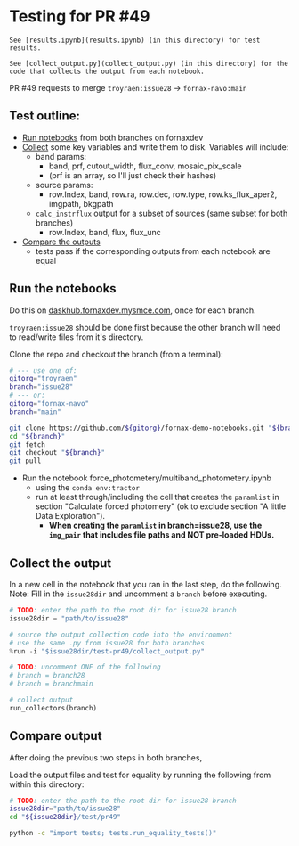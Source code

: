 # Testing for PR \#49

```{important}
See [results.ipynb](results.ipynb) (in this directory) for test results.

See [collect_output.py](collect_output.py) (in this directory) for the code that collects the output from each notebook.
```

PR \#49 requests to merge ``troyraen:issue28`` -> ``fornax-navo:main``

## Test outline:

-   [Run notebooks](#run-the-notebooks) from both branches on fornaxdev
-   [Collect](#collect-the-output) some key variables and write them to disk. Variables will include:
    -   band params:
        -   band, prf, cutout_width, flux_conv, mosaic_pix_scale
        -   (prf is an array, so I'll just check their hashes)
    -   source params:
        -   row.Index, band, row.ra, row.dec, row.type, row.ks_flux_aper2, imgpath, bkgpath
    -   ``calc_instrflux`` output for a subset of sources (same subset for both branches)
        -   row.Index, band, flux, flux_unc
-   [Compare the outputs](#compare-output)
    -   tests pass if the corresponding outputs from each notebook are equal


## Run the notebooks

Do this on [daskhub.fornaxdev.mysmce.com](daskhub.fornaxdev.mysmce.com), once for each branch.

`troyraen:issue28` should be done first because the other branch will need to read/write files from it's directory.

Clone the repo and checkout the branch (from a terminal):

```bash
# --- use one of:
gitorg="troyraen"
branch="issue28"
# --- or:
gitorg="fornax-navo"
branch="main"

git clone https://github.com/${gitorg}/fornax-demo-notebooks.git "${branch}"
cd "${branch}"
git fetch
git checkout "${branch}"
git pull
```

-   Run the notebook force_photometery/multiband_photometery.ipynb
    -   using the `conda env:tractor`
    -   run at least through/including the cell that creates the `paramlist` in section "Calculate forced photomery" (ok to exclude section "A little Data Exploration").
        - **When creating the `paramlist` in branch=issue28, use the `img_pair` that includes file paths and NOT pre-loaded HDUs.**

## Collect the output

In a new cell in the notebook that you ran in the last step, do the following.
Note: Fill in the ``issue28dir`` and uncomment a ``branch`` before executing.

```python
# TODO: enter the path to the root dir for issue28 branch
issue28dir = "path/to/issue28"

# source the output collection code into the environment
# use the same .py from issue28 for both branches
%run -i "$issue28dir/test-pr49/collect_output.py"

# TODO: uncomment ONE of the following
# branch = branch28
# branch = branchmain

# collect output
run_collectors(branch)
```

## Compare output

After doing the previous two steps in both branches,

Load the output files and test for equality by running the following from within this directory:

```bash
# TODO: enter the path to the root dir for issue28 branch
issue28dir="path/to/issue28"
cd "${issue28dir}/test/pr49"

python -c "import tests; tests.run_equality_tests()"
```
